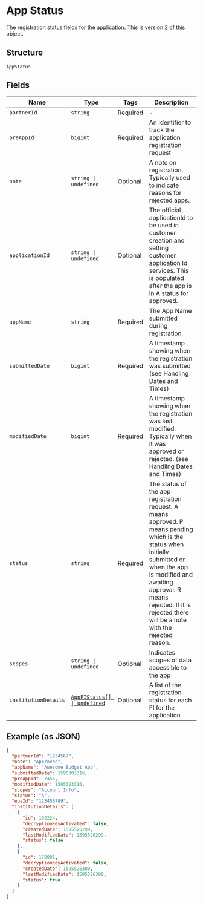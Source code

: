 
# App Status

The registration status fields for the application. This is version 2 of this object.

## Structure

`AppStatus`

## Fields

| Name | Type | Tags | Description |
|  --- | --- | --- | --- |
| `partnerId` | `string` | Required | - |
| `preAppId` | `bigint` | Required | An identifier to track the application registration request |
| `note` | `string \| undefined` | Optional | A note on registration. Typically used to indicate reasons for rejected apps. |
| `applicationId` | `string \| undefined` | Optional | The official applicationId to be used in customer creation and setting customer application Id services. This is populated after the app is in A status for approved. |
| `appName` | `string` | Required | The App Name submitted during registration |
| `submittedDate` | `bigint` | Required | A timestamp showing when the registration was submitted (see Handling Dates and Times) |
| `modifiedDate` | `bigint` | Required | A timestamp showing when the registration was last modified. Typically when it was approved or rejected. (see Handling Dates and Times) |
| `status` | `string` | Required | The status of the app registration request. A means approved. P means pending which is the status when initially submitted or when the app is modified and awaiting approval. R means rejected. If it is rejected there will be a note with the rejected reason. |
| `scopes` | `string \| undefined` | Optional | Indicates scopes of data accessible to the app |
| `institutionDetails` | [`AppFIStatus[] \| undefined`](../../doc/models/app-fi-status.md) | Optional | A list of the registration status for each FI for the application |

## Example (as JSON)

```json
{
  "partnerId": "1234567",
  "note": "Approved",
  "appName": "Awesome Budget App",
  "submittedDate": 1595303316,
  "preAppId": 7456,
  "modifiedDate": 1595303316,
  "scopes": "Account Info",
  "status": "A",
  "euaId": "123456789",
  "institutionDetails": [
    {
      "id": 102224,
      "decryptionKeyActivated": false,
      "createdDate": 1595526299,
      "lastModifiedDate": 1595526299,
      "status": false
    },
    {
      "id": 170881,
      "decryptionKeyActivated": false,
      "createdDate": 1595526300,
      "lastModifiedDate": 1595526300,
      "status": true
    }
  ]
}
```

